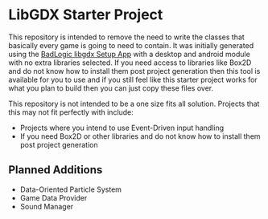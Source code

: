 # LibGDX Starter Project

This repository is intended to remove the need to write the classes that basically every game is going to need to contain. It was initially generated using the [BadLogic libgdx Setup App](https://libgdx.badlogicgames.com/download.html) with a desktop and android module with no extra libraries selected. If you need access to libraries like Box2D and do not know how to install them post project generation then this tool is available for you to use and if you still feel like this starter project works for what you plan to build then you can just copy these files over.

This repository is not intended to be a one size fits all solution. Projects that this may not fit perfectly with include:

+ Projects where you intend to use Event-Driven input handling
+ If you need Box2D or other libraries and do not know how to install them post project generation

## Planned Additions

+ Data-Oriented Particle System
+ Game Data Provider
+ Sound Manager
